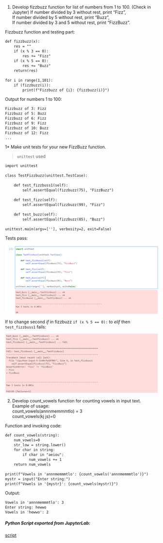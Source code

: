 1. Develop fizzbuzz function for list of numbers from 1 to 100. (Check in Jupyter)
If number divided by 3 without rest, print “Fizz”,  
If number divided by 5 without rest, print “Buzz”,  
If number divided by 3 and 5 without rest, print “FizzBuzz”.  

Fizzbuzz function and testing part:

```
def fizzbuzz(x):
    res = ""
    if (x % 3 == 0):
        res += "Fizz"
    if (x % 5 == 0):
        res += "Buzz"
    return(res)

for i in range(1,101):
    if (fizzbuzz(i)):
        print(f"Fizzbuzz of {i}: {fizzbuzz(i)}")
```

Output for numbers 1 to 100:

```
Fizzbuzz of 3: Fizz
Fizzbuzz of 5: Buzz
Fizzbuzz of 6: Fizz
Fizzbuzz of 9: Fizz
Fizzbuzz of 10: Buzz
Fizzbuzz of 12: Fizz
...
```

1* Make unit tests for your new FizzBuzz function.

> `unittest` used

```
import unittest

class TestFizzbuzz(unittest.TestCase):
    
    def test_fizzbuss1(self):
        self.assertEqual(fizzbuzz(75), "FizzBuzz")
        
    def test_fizz(self):
        self.assertEqual(fizzbuzz(99), "Fizz")
    
    def test_buzz(self):
        self.assertEqual(fizzbuzz(85), "Buzz")
        
unittest.main(argv=[''], verbosity=2, exit=False)
```

Tests pass:

![test ok](images/ok.png)

If to change second _if_ in fizzbuzz `if (x % 5 == 0):` to _elif_ then `test_fizzbuss1` fails:

![test fizzbuzz fail](images/fail.png)

2. Develop count_vowels function for counting vowels in input text.
Example of usage:  
count_vowels(annnmemmmtlo) = 3  
count_vowels(kj  js)=0

Function and invoking code:

```
def count_vowels(string):
    num_vowels=0
    str_low = string.lower()
    for char in string:
        if char in "aeiou":
           num_vowels += 1
    return num_vowels

print(f"Vowels in 'annnmemmmtlo': {count_vowels('annnmemmmtlo')}")
mystr = input("Enter string:")
print(f"Vowels in '{mystr}': {count_vowels(mystr)}")
```

Output:  
```
Vowels in 'annnmemmmtlo': 3
Enter string: hewwo
Vowels in 'hewwo': 2
```

##### Python Script exported from JupyterLab:
[script](taska.py)